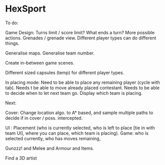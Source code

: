 # HexSport

To do:

Game Design: Turns limit / score limit? What ends a turn? More possible actions. Grenades / grenade view.
Different player types can do different things. 

Generalise maps.
Generalise team number.

Create in-between game scenes. 

Different sized capsules (temp) for different player types. 

In placing mode: Need to be able to place any remaining player (cycle with tab). Needs t be able to move already placed contestant. Needs to be able to decide when to let next team go. Display which team is placing.


Next:

Cover: Change location algo. to A* based, and sample multiple paths to decide if in cover / poss. intercepted.

UI : Placement (who is currently selected, who is left to place [tie in with team UI], where you can place, which team is placing). Game: who is selected currently, who has moves remaining,

Gunzzz! and Melee and Armour and Items. 

Find a 3D artist

